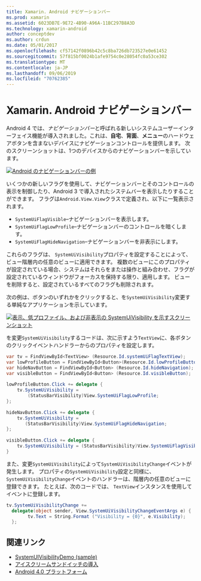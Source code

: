 ```yaml
---
title: Xamarin. Android ナビゲーションバー
ms.prod: xamarin
ms.assetid: 6023DB7E-9E72-4B90-A96A-11BC297B8A3D
ms.technology: xamarin-android
author: conceptdev
ms.author: crdun
ms.date: 05/01/2017
ms.openlocfilehash: cf57142f0896b42c5c8ba726db723527e0e61452
ms.sourcegitcommit: 57f815bf0024b1afe9754c0e28054fc0a53ce302
ms.translationtype: MT
ms.contentlocale: ja-JP
ms.lasthandoff: 09/06/2019
ms.locfileid: "70762385"
---
```

# <a name="xamarinandroid-navigation-bar"></a>Xamarin. Android ナビゲーションバー

Android 4 では、*ナビゲーションバー*と呼ばれる新しいシステムユーザーインターフェイス機能が導入されました。これは、**自宅**、**背面**、**メニュー**のハードウェアボタンを含まないデバイスにナビゲーションコントロールを提供します。
次のスクリーンショットは、1つのデバイスからのナビゲーションバーを示しています。

 [![Android のナビゲーションバーの例](navigation-bar-images/19-navbar.png)](navigation-bar-images/19-navbar.png#lightbox)

いくつかの新しいフラグを使用して、ナビゲーションバーとそのコントロールの表示を制御したり、Android 3 で導入されたシステムバーを表示したりすることができます。 フラグは`Android.View.View`クラスで定義され、以下に一覧表示されます。

- `SystemUiFlagVisible`&ndash;ナビゲーションバーを表示します。 
- `SystemUiFlagLowProfile`&ndash;ナビゲーションバーのコントロールを暗くします。 
- `SystemUiFlagHideNavigation`&ndash;ナビゲーションバーを非表示にします。 

これらのフラグは、 `SystemUiVisibility`プロパティを設定することによって、ビュー階層内の任意のビューに適用できます。 複数のビューにこのプロパティが設定されている場合、システムはそれらをまたは操作と組み合わせ、フラグが設定されているウィンドウがフォーカスを保持する限り、適用します。 ビューを削除すると、設定されているすべてのフラグも削除されます。

次の例は、ボタンのいずれかをクリックすると、を`SystemUiVisibility`変更する単純なアプリケーションを示しています。

 [![表示、低プロファイル、および非表示の SystemUiVisibility を示すスクリーンショット](navigation-bar-images/18-systemuivisibility.png)](navigation-bar-images/18-systemuivisibility.png#lightbox)

を変更`SystemUiVisibility`するコードは、次に示すよう`TextView`に、各ボタンのクリックイベントハンドラーからのプロパティを設定します。

```csharp
var tv = FindViewById<TextView> (Resource.Id.systemUiFlagTextView);
var lowProfileButton = FindViewById<Button>(Resource.Id.lowProfileButton);
var hideNavButton = FindViewById<Button> (Resource.Id.hideNavigation);
var visibleButton = FindViewById<Button> (Resource.Id.visibleButton);
           
lowProfileButton.Click += delegate {
    tv.SystemUiVisibility =
        (StatusBarVisibility)View.SystemUiFlagLowProfile;
};
           
hideNavButton.Click += delegate {
    tv.SystemUiVisibility =
       (StatusBarVisibility)View.SystemUiFlagHideNavigation;        
};
           
visibleButton.Click += delegate {
    tv.SystemUiVisibility = (StatusBarVisibility)View.SystemUiFlagVisible;
}
```

また、変更`SystemUiVisibility`によって`SystemUiVisibilityChange`イベントが発生します。 プロパティの`SystemUiVisibility`設定と同様に、 `SystemUiVisibilityChange`イベントのハンドラーは、階層内の任意のビューに登録できます。 たとえば、次のコードでは、 `TextView`インスタンスを使用してイベントに登録します。

```csharp
tv.SystemUiVisibilityChange +=
  delegate(object sender, View.SystemUiVisibilityChangeEventArgs e) {
        tv.Text = String.Format ("Visibility = {0}", e.Visibility);
  };
```

## <a name="related-links"></a>関連リンク

- [SystemUIVisibilityDemo (sample)](https://docs.microsoft.com/samples/xamarin/monodroid-samples/systemuivisibilitydemo)
- [アイスクリームサンドイッチの導入](http://www.android.com/about/ice-cream-sandwich/)
- [Android 4.0 プラットフォーム](https://developer.android.com/sdk/android-4.0.html)
